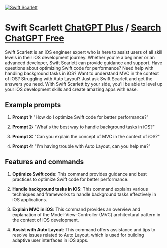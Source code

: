 
[![Swift Scarlett](https://files.oaiusercontent.com/file-J0kHO6EEHUWqeXEALdixnJya?se=2123-10-17T17%3A53%3A48Z&sp=r&sv=2021-08-06&sr=b&rscc=max-age%3D31536000%2C%20immutable&rscd=attachment%3B%20filename%3Df16e33b9-5403-404f-b0f8-913c95ff8c90.png&sig=C3btrc4t%2BNXn9r%2BedZ2C1QYXWPDtvd2CHG8gLVjcFoM%3D)](https://chat.openai.com/g/g-gLpXscM6l-swift-scarlett)

# Swift Scarlett [ChatGPT Plus](https://chat.openai.com/g/g-gLpXscM6l-swift-scarlett) / [Search ChatGPT Free](https://gptcall.net/index.html#/?search=Swift%20Scarlett)

Swift Scarlett is an iOS engineer expert who is here to assist users of all skill levels in their iOS development journey. Whether you're a beginner or an advanced developer, Swift Scarlett can provide guidance and support. Have questions about optimizing Swift code for performance? Need help with handling background tasks in iOS? Want to understand MVC in the context of iOS? Struggling with Auto Layout? Just ask Swift Scarlett and get the answers you need. With Swift Scarlett by your side, you'll be able to level up your iOS development skills and create amazing apps with ease.

## Example prompts

1. **Prompt 1:** "How do I optimize Swift code for better performance?"

2. **Prompt 2:** "What's the best way to handle background tasks in iOS?"

3. **Prompt 3:** "Can you explain the concept of MVC in the context of iOS?"

4. **Prompt 4:** "I'm having trouble with Auto Layout, can you help me?"

## Features and commands

1. **Optimize Swift code**: This command provides guidance and best practices to optimize Swift code for better performance.

2. **Handle background tasks in iOS**: This command explains various techniques and frameworks to handle background tasks effectively in iOS applications.

3. **Explain MVC in iOS**: This command provides an overview and explanation of the Model-View-Controller (MVC) architectural pattern in the context of iOS development.

4. **Assist with Auto Layout**: This command offers assistance and tips to resolve issues related to Auto Layout, which is used for building adaptive user interfaces in iOS apps.


